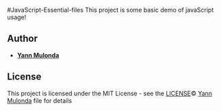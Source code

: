 #JavaScript-Essential-files
This project is some basic demo of javaScript usage!

## Author

* **[Yann Mulonda](https://github.com/YannMjl)** 

## License

This project is licensed under the MIT License - see the [LICENSE](LICENSE)© [Yann Mulonda](https://github.com/YannMjl) file for details

